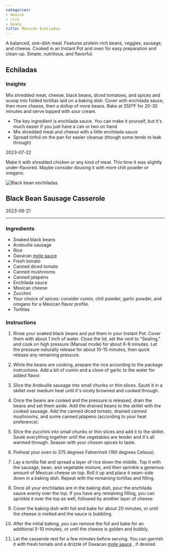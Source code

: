 ```yaml
---
categories:
- mexico
- rice
- beans
title: Mexican Echiladas
---
```


A balanced, one-dish meal. Features protein-rich beans, veggies, sausage, and cheese. Cooked in an Instant Pot and oven for easy preparation and clean-up. Simple, nutritious, and flavorful.

## Echiladas

### Insights

Mix shredded meat, cheese, black beans, diced tomatoes, and spices and scoop into folded tortillas laid on a baking dish. Cover with enchilada sauce, then more cheese, then a dollop of more beans. Bake at 350ºF for 20-30  minutes and serve topped with sour cream.

* The key ingredient is enchilada sauce. You can make it yourself, but it's much easier if you just have a can or two on hand.
* Mix shredded meat and cheese with a little enchilada sauce
* Spread tinfoil on the pan for easier cleanup (though some tends to leak through)

2023-07-22

Make it with shredded chicken or any kind of meat.  This time it was slightly under-flavored. Maybe consider dousing it with more chili powder or oregano.

![Black bean enchiladas](https://onedrive.live.com/embed?resid=8BC6084B92FFA451%21684075&authkey=%21APIDyHOOU02ko0w&width=660&height=999999?no.jpg)




## Black Bean Sausage Casserole
2023-06-21


***

### Ingredients
- Soaked black beans
- Andouille sausage
- Rice
- Oaxacan [mole sauce](Mole.md) 
- Fresh tomato
- Canned diced tomato
- Canned mushrooms
- Canned jalapeno
- Enchilada sauce
- Mexican cheese
- Zucchini
- Your choice of spices: consider cumin, chili powder, garlic powder, and oregano for a Mexican flavor profile.
- Tortillas

### Instructions

1. Rinse your soaked black beans and put them in your Instant Pot. Cover them with about 1 inch of water. Close the lid, set the vent to "Sealing," and cook on high pressure (Manual mode) for about 6-8 minutes. Let the pressure naturally release for about 10-15 minutes, then quick release any remaining pressure.

2. While the beans are cooking, prepare the rice according to the package instructions. Add a bit of cumin and a clove of garlic to the water for added flavor.

3. Slice the Andouille sausage into small chunks or thin slices. Sauté it in a skillet over medium heat until it's nicely browned and cooked through.

4. Once the beans are cooked and the pressure is released, drain the beans and set them aside. Add the drained beans to the skillet with the cooked sausage. Add the canned diced tomato, drained canned mushrooms, and some canned jalapeno (according to your heat preference). 

5. Slice the zucchini into small chunks or thin slices and add it to the skillet. Sauté everything together until the vegetables are tender and it's all warmed through. Season with your chosen spices to taste.

6. Preheat your oven to 375 degrees Fahrenheit (190 degrees Celsius). 

7. Lay a tortilla flat and spread a layer of rice down the middle. Top it with the sausage, bean, and vegetable mixture, and then sprinkle a generous amount of Mexican cheese on top. Roll it up and place it seam-side down in a baking dish. Repeat with the remaining tortillas and filling.

8. Once all your enchiladas are in the baking dish, pour the enchilada sauce evenly over the top. If you have any remaining filling, you can sprinkle it over the top as well, followed by another layer of cheese.

9. Cover the baking dish with foil and bake for about 20 minutes, or until the cheese is melted and the sauce is bubbling. 

10. After the initial baking, you can remove the foil and bake for an additional 5-10 minutes, or until the cheese is golden and bubbly.

11. Let the casserole rest for a few minutes before serving. You can garnish it with fresh tomato and a drizzle of Oaxacan [mole sauce](Mole.md) , if desired.